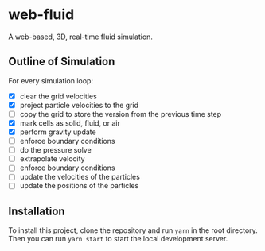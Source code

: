 # web-fluid

A web-based, 3D, real-time fluid simulation.

## Outline of Simulation

For every simulation loop:

- [x] clear the grid velocities
- [x] project particle velocities to the grid
- [ ] copy the grid to store the version from the previous time step
- [x] mark cells as solid, fluid, or air
- [x] perform gravity update
- [ ] enforce boundary conditions
- [ ] do the pressure solve
- [ ] extrapolate velocity
- [ ] enforce boundary conditions
- [ ] update the velocities of the particles
- [ ] update the positions of the particles

## Installation

To install this project, clone the repository and run `yarn` in the root directory. Then you can run `yarn start` to start the local development server.
